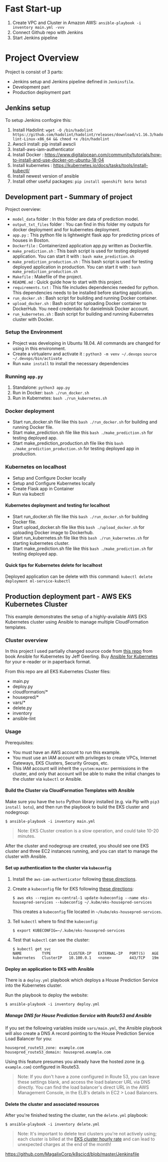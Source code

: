 



# Fast Start-up
1. Create VPC and Cluster in Amazon AWS: `ansible-playbook -i inventory main.yml -vvv`
2. Connect Github repo with Jenkins
3. Start Jenkins pipeline

# Project Overview
Project is consist of 3 parts: 
 - Jenkins setup and Jenkins pipeline defined in `Jenkinsfile`.
 - Development part 
 - Production deployment part

## Jenkins setup 
To setup Jenkins confogire this:
1. Install Hadolint: `wget -O /bin/hadolint https://github.com/hadolint/hadolint/releases/download/v1.16.3/hadolint-Linux-x86_64 && chmod +x /bin/hadolint`
2. Awscli install: pip install awscli
3. Install-aws-iam-authenticator
4. Install Docker : https://www.digitalocean.com/community/tutorials/how-to-install-and-use-docker-on-ubuntu-18-04
5. Install kubernetes : https://kubernetes.io/docs/tasks/tools/install-kubectl/
6. Install newest version of ansible
7. Install other useful packages: `pip install openshift boto boto3`

## Development part - Summary of project

Project overview:
* `model_data` folder : In this folder are data of prediction model.
* `output_txt_files` folder : You can find in this folder my outputs for docker deployment and for kubernetes deployment.
* `app.py` : This python file is lightweight flask app for predicting prices of houses in Boston. 
* `Dockerfile` : Containerized application app.py written as Dockerfile.
* `make_prediction.sh` : This bash script is used for testing deployed application. You can start it with : `bash make_prediction.sh`
* `make_prediction_production.sh` : This bash script is used for testing deployed application in production. You can start it with : `bash make_prediction_production.sh`
* `Makefile` : Makefile of the project.
* `README.md` : Quick guide how to start with this project.
* `requirements.txt` : This file includes dependencies needed for python. This dependencies needs to be installed before starting application.
* `run_docker.sh` : Bash script for building and running Docker container.
* `upload_docker.sh` : Bash script for uploading Docker container to DockerHub. You need credentials for danielmisik Docker account.
* `run_kubernetes.sh` : Bash script for building and running Kubernetes cluster with Docker.



### Setup the Environment

* Project was developing in Ubuntu 18.04. All commands are changed for using in this environment.
* Create a virtualenv and activate it : `python3 -m venv ~/.devops` `source ~/.devops/bin/activate`
* Run `make install` to install the necessary dependencies

### Running `app.py`

1. Standalone:  `python3 app.py`
2. Run in Docker:  `bash ./run_docker.sh`
3. Run in Kubernetes:  `bash ./run_kubernetes.sh`


### Docker deployment

* Start run_docker.sh file like this `bash ./run_docker.sh` for building and running Docker file.
* Start make_prediction.sh file like this `bash ./make_prediction.sh` for testing deployed app.
* Start make_prediction_production.sh file like this `bash ./make_prediction_production.sh` for testing deployed app in production.

### Kubernetes on localhost

* Setup and Configure Docker locally
* Setup and Configure Kubernetes locally
* Create Flask app in Container
* Run via kubectl

#### Kubernetes deployment and testing for localhost

* Start run_docker.sh file like this `bash ./run_docker.sh` for building Docker file.
* Start upload_docker.sh file like this `bash ./upload_docker.sh` for uploading Docker image to Dockerhub.
* Start run_kubernetes.sh file like this `bash ./run_kubernetes.sh` for starting kubernetes cluster.
* Start make_prediction.sh file like this `bash ./make_prediction.sh` for testing deployed app.

#### Quick tips for Kubernetes delete for localhost

Deployed application can be delete with this command: `kubectl delete deployment ml-service-kubectl`

## Production deployment part - AWS EKS Kubernetes Cluster 

This example demonstrates the setup of a highly-available AWS EKS Kubernetes cluster using Ansible to manage multiple CloudFormation templates.

### Cluster overview
 In this project I used partially changed source code from [this repo]( https://github.com/geerlingguy/ansible-for-kubernetes.git ) from book Ansible for Kubernetes by Jeff Geerling.
Buy [Ansible for Kubernetes](https://www.ansibleforkubernetes.com/) for your e-reader or in paperback format.

From this repo are all EKS Kubernetes Cluster files:
 - main.py
 - deploy.py
 - cloudformation/*
 - housepred/*
 - vars/*
 - delete.py
 - inventory
 - ansible-lint

### Usage

Prerequisites:

  - You must have an AWS account to run this example.
  - You must use an IAM account with privileges to create VPCs, Internet Gateways, EKS Clusters, Security Groups, etc.
  - This IAM account will inherit the `system:master` permissions in the cluster, and only that account will be able to make the initial changes to the cluster via `kubectl` or Ansible.

#### Build the Cluster via CloudFormation Templates with Ansible

Make sure you have the `boto` Python library installed (e.g. via Pip with `pip3 install boto`), and then run the playbook to build the EKS cluster and nodegroup:

    $ ansible-playbook -i inventory main.yml

> Note: EKS Cluster creation is a slow operation, and could take 10-20 minutes.

After the cluster and nodegroup are created, you should see one EKS cluster and three EC2 instances running, and you can start to manage the cluster with Ansible.

#### Set up authentication to the cluster via `kubeconfig`

  1. Install the `aws-iam-authenticator` following [these directions](https://docs.aws.amazon.com/eks/latest/userguide/install-aws-iam-authenticator.html).
  2. Create a `kubeconfig` file for EKS following [these directions](https://docs.aws.amazon.com/eks/latest/userguide/create-kubeconfig.html):

     ```
     $ aws eks --region eu-central-1 update-kubeconfig --name eks-housepred-services --kubeconfig ~/.kube/eks-housepred-services
     ```

     This creates a `kubeconfig` file located in `~/kube/eks-housepred-services`.
  3. Tell `kubectl` where to find the `kubeconfig`:

     ```
     $ export KUBECONFIG=~/.kube/eks-housepred-services
     ```
  4. Test that `kubectl` can see the cluster:

     ```
     $ kubectl get svc
     NAME         TYPE        CLUSTER-IP   EXTERNAL-IP   PORT(S)   AGE
     kubernetes   ClusterIP   10.100.0.1   <none>        443/TCP   19m
     ```

#### Deploy an application to EKS with Ansible

There is a `deploy.yml` playbook which deploys a House Prediction Service into the Kubernetes cluster.

Run the playbook to deploy the website:

    $ ansible-playbook -i inventory deploy.yml

##### Manage DNS for House Prediction Service with Route53 and Ansible

If you set the following variables inside `vars/main.yml`, the Ansible playbook will also create a DNS A record pointing to the House Prediction Service Load Balancer for you:

    housepred_route53_zone: example.com
    housepred_route53_domain: housepred.example.com

Using this feature presumes you already have the hosted zone (e.g. `example.com`) configured in Route53.

> Note: If you don't have a zone configured in Route 53, you can leave these settings blank, and access the load balancer URL via DNS directly. You can find the load balancer's direct URL in the AWS Management Console, in the ELB's details in EC2 > Load Balancers.



#### Delete the cluster and associated resources

After you're finished testing the cluster, run the `delete.yml` playbook:

    $ ansible-playbook -i inventory delete.yml

> Note: It's important to delete test clusters you're not actively using; each cluster is billed at the [EKS cluster hourly rate](https://aws.amazon.com/eks/pricing/) and can lead to unexpected charges at the end of the month!





https://github.com/MagalixCorp/k8scicd/blob/master/Jenkinsfile
